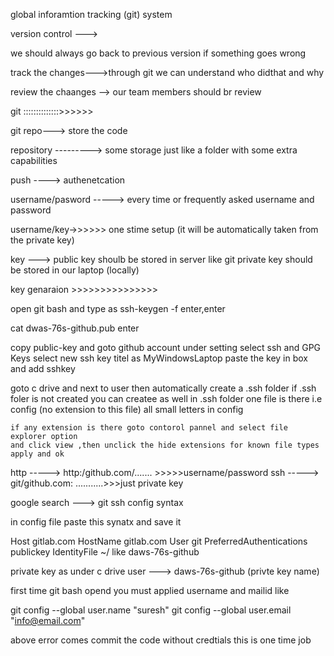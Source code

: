 global inforamtion tracking (git) system

version control ---> 

we should always go back to previous version if something goes wrong

track the changes--->through git we can understand who didthat and why

review the chaanges --> our team members should br review

git ::::::::::::::>>>>>>
 
git repo---> store the code

repository ---------> some storage just like a folder with some extra capabilities

push ----> authenetcation 

username/pasword -----> every time or frequently asked username and password

username/key->>>>>> one stime setup (it will be automatically taken from the private key)

key ---> public key shoulb be stored in server like git
	 private key should be stored in our laptop (locally)


key genaraion >>>>>>>>>>>>>>>

open git bash and type as ssh-keygen -f <key-name> <daws-76s-github>
enter,enter

cat dwas-76s-github.pub  enter


copy public-key and goto github account under setting select ssh and GPG Keys
select new ssh key
titel as MyWindowsLaptop
paste the key in box and add sshkey

goto c drive and next to user then automatically create a .ssh folder 
if .ssh foler is not created you can createe as well
	in .ssh folder one file is there i.e config (no extension to this file) all small letters in config

    if any extension is there goto contorol pannel and select file explorer option
    and click view ,then unclick the hide extensions for known file types 
    apply and ok 


http -----> http:/github.com/....... >>>>>username/password
ssh ----->   git/github.com: ...........>>>just private key

google search ---> git ssh config syntax

in config file paste this synatx and save it

Host gitlab.com
    HostName gitlab.com
    User git
    PreferredAuthentications publickey
    IdentityFile ~/<private-keyname> like daws-76s-github

private key as under c drive user ---> daws-76s-github  (privte key name)

first time git bash opend you must applied username and mailid like

git config --global user.name "suresh"
git config --global user.email "info@email.com"

above error comes commit the code without credtials this is one time job 


   






